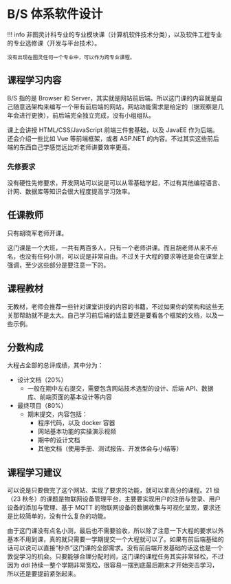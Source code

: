 # B/S 体系软件设计

!!! info
    非图灵计科专业的专业模块课（计算机软件技术分类），以及软件工程专业的专业选修课（开发与平台技术）。

    没有出现在图灵任何一个专业中，可以作为跨专业课程。

## 课程学习内容

B/S 指的是 Browser 和 Server，其实就是网站前后端。所以这门课的内容就是自己随意选架构来编写一个带有前后端的网站，网站功能需求是给定的（据观察是几年会进行更换），前后端完全独立完成，没有小组组队。

课上会讲授 HTML/CSS/JavaScript 前端三件套基础，以及 JavaEE 作为后端。还会介绍一些比如 Vue 等前端框架，或者 ASP.NET 的内容。不过其实这些前后端的东西自己学感觉远比听老师讲要效率更高。

### 先修要求

没有硬性先修要求，开发网站可以说是可以从零基础学起，不过有其他编程语言、计网、数据库等知识会很大程度提高学习效率。

## 任课教师

只有胡晓军老师开课。

这门课是一个大班，一共有两百多人，只有一个老师讲课。而且胡老师从来不点名，也没有任何小测，可以说是非常自由。不过关于大程的要求等还是会在课堂上强调，至少这些部分是要注意一下的。

## 课程教材

无教材，老师会推荐一些针对课堂讲授的内容的书籍，不过如果你的架构和这些无关那帮助就不是太大。自己学习前后端的话主要还是要看各个框架的文档，以及一些示例。

## 分数构成

大程占全部的总评成绩，其中分为：

- 设计文档（20%）
    - 一般在期中左右提交，需要包含网站技术选型的设计、后端 API、数据库、前端页面的基本设计等内容
- 最终项目（80%）
    - 期末提交，内容包括：
        - 程序代码，以及 docker 容器
        - 网站基本功能的实操演示视频
        - 期中的设计文档
        - 其他文档（使用手册、测试报告、开发体会与小结等）

## 课程学习建议

可以说是只要做完了这个网站、实现了要求的功能，就可以拿高分的课程。21 级（23 秋冬）的课题是物联网设备管理平台，主要要实现用户的注册与登录、用户设备的添加与管理、基于 MQTT 的物联网设备的数据收集与可视化呈现，要求还是比较简单的，没有什么复杂的功能。

由于这门课没有点名小测，最后也不需要验收，所以除了注意一下大程的要求以外基本不用到课，真的就只需要一学期提交一个大程就可以了。如果有前后端基础的话可以说可以直接“秒杀”这门课的全部需求。没有前后端开发基础的话这也是一个敦促学习的机会。只要能够合理分配时间，这门课的课程任务其实非常轻松，不过因为 ddl 持续一整个学期非常宽松，很容易一摆到底最后期末才开始突击学习，所以还是要提前紧张起来。